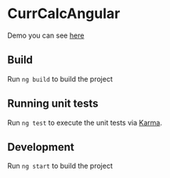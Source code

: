 # CurrCalcAngular

Demo you can see [here](https://gurov.github.io/curr-calc-angular/)

## Build

Run `ng build` to build the project

## Running unit tests

Run `ng test` to execute the unit tests via [Karma](https://karma-runner.github.io).

## Development

Run `ng start` to build the project
